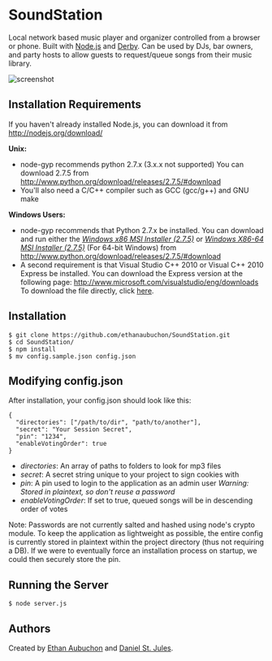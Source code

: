 SoundStation
============

Local network based music player and organizer controlled from a browser or phone. Built with [Node.js](http://nodejs.org/) and [Derby](http://derbyjs.com/). Can be used by DJs, bar owners, and party hosts to allow guests to request/queue songs from their music library.

![screenshot](http://danielstjules.com/soundstation/screenshot.jpg)

Installation Requirements
-------------------------

If you haven't already installed Node.js, you can download it from http://nodejs.org/download/

**Unix:**

  * node-gyp recommends python 2.7.x (3.x.x not supported) You can download 2.7.5 from http://www.python.org/download/releases/2.7.5/#download
  * You'll also need a C/C++ compiler such as GCC (gcc/g++) and GNU make

**Windows Users:** 

  * node-gyp recommends that Python 2.7.x be installed. You can download and run either the *[Windows x86 MSI Installer (2.7.5)](http://www.python.org/ftp/python/2.7.5/python-2.7.5.msi)* or *[Windows X86-64 MSI Installer (2.7.5)](http://www.python.org/ftp/python/2.7.5/python-2.7.5.amd64.msi)* (For 64-bit Windows) from http://www.python.org/download/releases/2.7.5/#download
  * A second requirement is that Visual Studio C++ 2010 or Visual C++ 2010 Express be installed. You can download the Express version at the following page: http://www.microsoft.com/visualstudio/eng/downloads To download the file directly, click [here](http://go.microsoft.com/?linkid=9709949).

Installation
------------

    $ git clone https://github.com/ethanaubuchon/SoundStation.git
    $ cd SoundStation/
    $ npm install
    $ mv config.sample.json config.json


Modifying config.json
---------------------

After installation, your config.json should look like this:

    {
      "directories": ["/path/to/dir", "path/to/another"],
      "secret": "Your Session Secret",
      "pin": "1234",
      "enableVotingOrder": true 
    }

  * *directories*: An array of paths to folders to look for mp3 files
  * *secret*: A secret string unique to your project to sign cookies with
  * *pin*: A pin used to login to the application as an admin user *Warning: Stored in plaintext, so don't reuse a password*
  * *enableVotingOrder*: If set to true, queued songs will be in descending order of votes

Note: Passwords are not currently salted and hashed using node's crypto module. To keep the application as lightweight as possible, the entire config is currently stored in plaintext within the project directory (thus not requiring a DB). If we were to eventually force an installation process on startup, we could then securely store the pin.

Running the Server
------------------

    $ node server.js

Authors
-------

Created by [Ethan Aubuchon](https://github.com/ethanaubuchon) and [Daniel St. Jules](https://github.com/danielstjules/).
